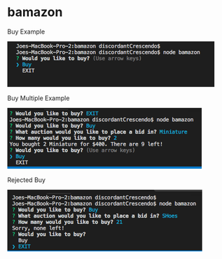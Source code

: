 # bamazon

Buy Example

<img src="ss1.png">

Buy Multiple Example

<img src="ss2.png">

Rejected Buy

<img src="ss3.png">